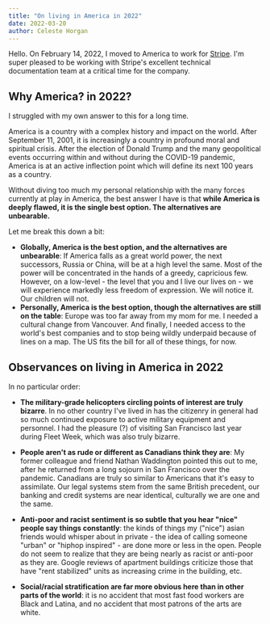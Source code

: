 ```yaml
---
title: "On living in America in 2022"
date: 2022-03-20
author: Celeste Horgan
---
```


Hello. On February 14, 2022, I moved to America to work for [Stripe](https://stripe.com). I'm super pleased to be working with Stripe's excellent technical documentation team at a critical time for the company. 

## Why America? in 2022? 

I struggled with my own answer to this for a long time.

America is a country with a complex history and impact on the world. After September 11, 2001, it is increasingly a country in profound moral and spiritual crisis. After the election of Donald Trump and the many geopolitical events occurring within and without during the COVID-19 pandemic, America is at an active inflection point which will define its next 100 years as a country. 

Without diving too much my personal relationship with the many forces currently at play in America, the best answer I have is that **while America is deeply flawed, it is the single best option. The alternatives are unbearable.**

Let me break this down a bit:

* **Globally, America is the best option, and the alternatives are unbearable**: If America falls as a great world power, the next successors, Russia or China, will be at a high level the same. Most of the power will be concentrated in the hands of a greedy, capricious few. However, on a low-level - the level that you and I live our lives on - we will experience markedly less freedom of expression. We will notice it. Our children will not.
* **Personally, America is the best option, though the alternatives are still on the table**: Europe was too far away from my mom for me. I needed a cultural change from Vancouver. And finally, I needed access to the world's best companies and to stop being wildly underpaid because of lines on a map. The US fits the bill for all of these things, for now. 

## Observances on living in America in 2022

In no particular order:

* **The military-grade helicopters circling points of interest are truly bizarre**. In no other country I've lived in has the citizenry in general had so much continued exposure to active military equipment and personnel. I had the pleasure (?) of visiting San Francisco last year during Fleet Week, which was also truly bizarre. 

* **People aren't as rude or different as Canadians think they are**: My former colleague and friend Nathan Waddington pointed this out to me, after he returned from a long sojourn in San Francisco over the pandemic. Canadians are truly so similar to Americans that it's easy to assimilate. Our legal systems stem from the same British precedent, our banking and credit systems are near identical, culturally we are one and the same.

* **Anti-poor and racist sentiment is so subtle that you hear "nice" people say things constantly**: the kinds of things my ("nice") asian friends would whisper about in private - the idea of calling someone "urban" or "hiphop inspired" - are done more or less in the open. People do not seem to realize that they are being nearly as racist or anti-poor as they are. Google reviews of apartment buildings criticize those that have "rent stabilized" units as increasing crime in the building, etc. 

- **Social/racial stratification are far more obvious here than in other parts of the world**: it is no accident that most fast food workers are Black and Latina, and no accident that most patrons of the arts are white.






